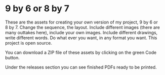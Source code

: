 # 9 by 6 or 8 by 7

These are the assets for creating your own version of my project, 9 by 6 or 8 by 7. Change the sequence, the layout. Include different images (there are many outtakes here), include your own images. Include different drawings, write different words. Do what ever you want, in any format you want. This project is open source.

You can download a ZIP file of these assets by clicking on the green Code button.

Under the releases section you can see finished PDFs ready to be printed.
